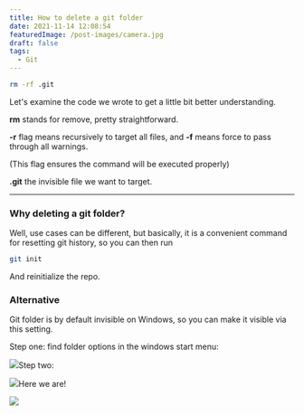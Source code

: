 ```yaml
---
title: How to delete a git folder
date: 2021-11-14 12:08:54
featuredImage: /post-images/camera.jpg
draft: false
tags:
  - Git
---
```


```bash
rm -rf .git
```

Let's examine the code we wrote to get a little bit better understanding.

**rm** stands for remove, pretty straightforward.

**-r** flag means recursively to target all files, and **-f** means force to pass through all warnings.

(This flag ensures the command will be executed properly)

**.git** the invisible file we want to target.

---

### Why deleting a git folder?

Well, use cases can be different, but basically, it is a convenient command for resetting git history, so you can then run

```bash
git init
```

And reinitialize the repo.

### Alternative

Git folder is by default invisible on Windows, so you can make it visible via this setting.

Step one: find folder options in the windows start menu:

![](http://localhost/wordpress/wp-content/uploads/2021/11/image-1.png)Step two:

![](http://localhost/wordpress/wp-content/uploads/2021/11/image-2.png)Here we are!

![](http://localhost/wordpress/wp-content/uploads/2021/11/image-4.png)
